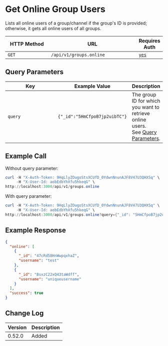 # Get Online Group Users

Lists all online users of a group/channel if the group's ID is provided; otherwise, it gets all online users of all groups.

<table><thead><tr><th width="163">HTTP Method</th><th width="324">URL</th><th>Requires Auth</th></tr></thead><tbody><tr><td><code>GET</code></td><td><code>/api/v1/groups.online</code></td><td><a href="../../authentication-endpoints/"><code>yes</code></a></td></tr></tbody></table>

## Query Parameters

<table><thead><tr><th width="150">Key</th><th>Example Value</th><th>Description</th></tr></thead><tbody><tr><td><code>query</code></td><td><code>{"_id":"5HmCfpoB7jp2uibTC"}</code></td><td>The group ID for which you want to retrieve online users.<br>See <a href="../../../#query-parameters">Query Parameters</a>.</td></tr></tbody></table>

## Example Call

Without query parameter:

```powershell
curl -H "X-Auth-Token: 9HqLlyZOugoStsXCUfD_0YdwnNnunAJF8V47U3QHXSq" \
     -H "X-User-Id: aobEdbYhXfu5hkeqG" \
http://localhost:3000/api/v1/groups.online
```

With query parameter:

```powershell
curl -H "X-Auth-Token: 9HqLlyZOugoStsXCUfD_0YdwnNnunAJF8V47U3QHXSq" \
     -H "X-User-Id: aobEdbYhXfu5hkeqG" \
http://localhost:3000/api/v1/groups.online?query={"_id": "5HmCfpoB7jp2uibTC"}
```

## Example Response

```json
{
  "online": [
    {
      "_id": "47cRd58HnWwpqxhaZ",
      "username": "test"
    },
    {
      "_id": "BsxzC22xQ43taWdff",
      "username": "uniqueusername"
    }
  ],
  "success": true
}
```

## Change Log

| Version | Description |
| ------- | ----------- |
| 0.52.0  | Added       |
